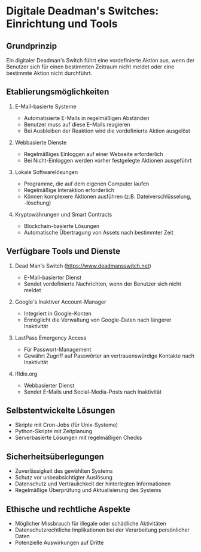 # Digitale Deadman's Switches: Einrichtung und Tools

## Grundprinzip
Ein digitaler Deadman's Switch führt eine vordefinierte Aktion aus, wenn der Benutzer sich für einen bestimmten Zeitraum nicht meldet oder eine bestimmte Aktion nicht durchführt.

## Etablierungsmöglichkeiten

1. E-Mail-basierte Systeme
   - Automatisierte E-Mails in regelmäßigen Abständen
   - Benutzer muss auf diese E-Mails reagieren
   - Bei Ausbleiben der Reaktion wird die vordefinierte Aktion ausgelöst

2. Webbasierte Dienste
   - Regelmäßiges Einloggen auf einer Webseite erforderlich
   - Bei Nicht-Einloggen werden vorher festgelegte Aktionen ausgeführt

3. Lokale Softwarelösungen
   - Programme, die auf dem eigenen Computer laufen
   - Regelmäßige Interaktion erforderlich
   - Können komplexere Aktionen ausführen (z.B. Dateiverschlüsselung, -löschung)

4. Kryptowährungen und Smart Contracts
   - Blockchain-basierte Lösungen
   - Automatische Übertragung von Assets nach bestimmter Zeit

## Verfügbare Tools und Dienste

1. Dead Man's Switch (https://www.deadmansswitch.net)
   - E-Mail-basierter Dienst
   - Sendet vordefinierte Nachrichten, wenn der Benutzer sich nicht meldet

2. Google's Inaktiver Account-Manager
   - Integriert in Google-Konten
   - Ermöglicht die Verwaltung von Google-Daten nach längerer Inaktivität

3. LastPass Emergency Access
   - Für Passwort-Management
   - Gewährt Zugriff auf Passwörter an vertrauenswürdige Kontakte nach Inaktivität

4. IfIdie.org
   - Webbasierter Dienst
   - Sendet E-Mails und Social-Media-Posts nach Inaktivität

## Selbstentwickelte Lösungen

- Skripte mit Cron-Jobs (für Unix-Systeme)
- Python-Skripte mit Zeitplanung
- Serverbasierte Lösungen mit regelmäßigen Checks

## Sicherheitsüberlegungen

- Zuverlässigkeit des gewählten Systems
- Schutz vor unbeabsichtigter Auslösung
- Datenschutz und Vertraulichkeit der hinterlegten Informationen
- Regelmäßige Überprüfung und Aktualisierung des Systems

## Ethische und rechtliche Aspekte

- Möglicher Missbrauch für illegale oder schädliche Aktivitäten
- Datenschutzrechtliche Implikationen bei der Verarbeitung persönlicher Daten
- Potenzielle Auswirkungen auf Dritte

